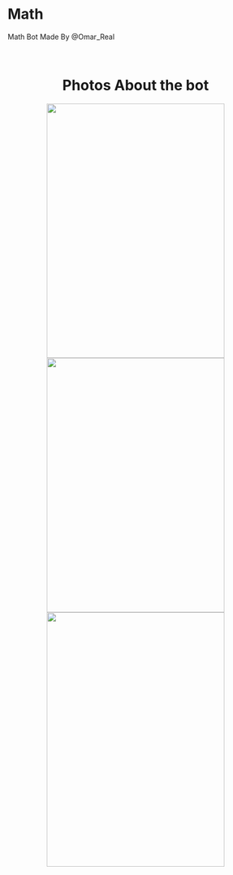 

# Math
Math Bot Made By @Omar_Real 

<br />
<center>
<h1>Photos About the bot</h1>
<img src = "https://camo.githubusercontent.com/f638d03012c8fc97337d05515c5a19f9af62146f/68747470733a2f2f777777616c61736d3334312e303030776562686f73746170702e636f6d2f53637265656e73686f745fd9a2d9a0d9a1d9a7d9a0d9a4d9a2d9a32dd9a1d9a1d9a5d9a2d9a2d9a12e706e67" width="350" height="500"/>
<br />
<img src = "https://wwwalasm341.000webhostapp.com/Screenshot_٢٠١٧٠٤٢٣-١١٥٢٤٦.png" width="350" height="500"/>
<br />
<img src = "https://wwwalasm341.000webhostapp.com/Screenshot_٢٠١٧٠٤٢٣-١١٥٢٣٥.png" width="350" height="500"/>
</center>
